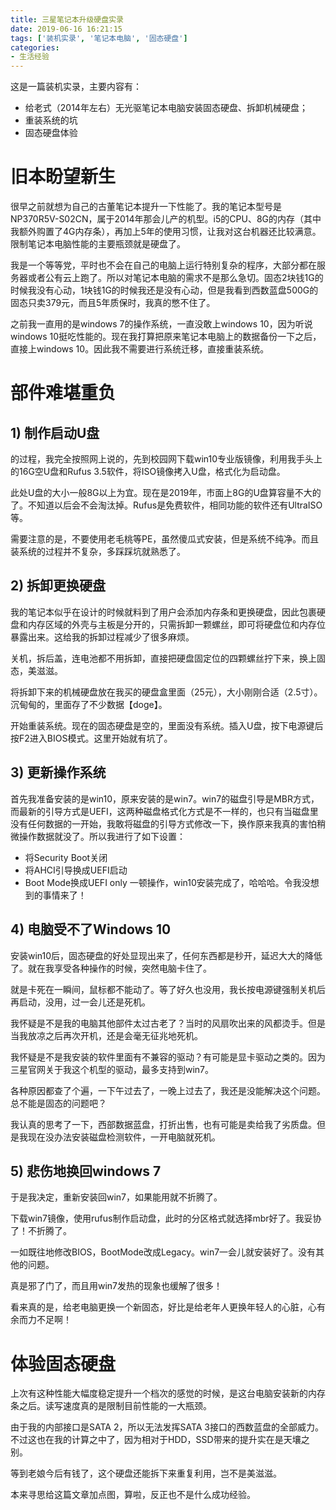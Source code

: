 ```yaml
---
title: 三星笔记本升级硬盘实录
date: 2019-06-16 16:21:15
tags: ['装机实录', '笔记本电脑', '固态硬盘']
categories: 
- 生活经验
---
```


这是一篇装机实录，主要内容有：
- 给老式（2014年左右）无光驱笔记本电脑安装固态硬盘、拆卸机械硬盘；
- 重装系统的坑
- 固态硬盘体验

# 旧本盼望新生

很早之前就想为自己的古董笔记本提升一下性能了。我的笔记本型号是NP370R5V-S02CN，属于2014年那会儿产的机型。i5的CPU、8G的内存（其中我额外购置了4G内存条），再加上5年的使用习惯，让我对这台机器还比较满意。限制笔记本电脑性能的主要瓶颈就是硬盘了。

我是一个等等党，平时也不会在自己的电脑上运行特别复杂的程序，大部分都在服务器或者公有云上跑了。所以对笔记本电脑的需求不是那么急切。固态2块钱1G的时候我没有心动，1块钱1G的时候我还是没有心动，但是我看到西数蓝盘500G的固态只卖379元，而且5年质保时，我真的憋不住了。

之前我一直用的是windows 7的操作系统，一直没敢上windows 10，因为听说windows 10挺吃性能的。现在我打算把原来笔记本电脑上的数据备份一下之后，直接上windows 10。因此我不需要进行系统迁移，直接重装系统。

# 部件难堪重负

## 1) 制作启动U盘

的过程，我完全按照网上说的，先到校园网下载win10专业版镜像，利用我手头上的16G空U盘和Rufus 3.5软件，将ISO镜像拷入U盘，格式化为启动盘。

此处U盘的大小一般8G以上为宜。现在是2019年，市面上8G的U盘算容量不大的了。不知道以后会不会淘汰掉。Rufus是免费软件，相同功能的软件还有UltraISO等。

需要注意的是，不要使用老毛桃等PE，虽然傻瓜式安装，但是系统不纯净。而且装系统的过程并不复杂，多踩踩坑就熟悉了。

## 2) 拆卸更换硬盘

我的笔记本似乎在设计的时候就料到了用户会添加内存条和更换硬盘，因此包裹硬盘和内存区域的外壳与主板是分开的，只需拆卸一颗螺丝，即可将硬盘位和内存位暴露出来。这给我的拆卸过程减少了很多麻烦。

关机，拆后盖，连电池都不用拆卸，直接把硬盘固定位的四颗螺丝拧下来，换上固态，美滋滋。

将拆卸下来的机械硬盘放在我买的硬盘盒里面（25元），大小刚刚合适（2.5寸）。沉甸甸的，里面存了不少数据【doge】。

开始重装系统。现在的固态硬盘是空的，里面没有系统。插入U盘，按下电源键后按F2进入BIOS模式。这里开始就有坑了。

## 3) 更新操作系统

首先我准备安装的是win10，原来安装的是win7。win7的磁盘引导是MBR方式，而最新的引导方式是UEFI，这两种磁盘格式化方式是不一样的，也只有当磁盘里没有任何数据的一开始，我敢将磁盘的引导方式修改一下，换作原来我真的害怕稍微操作数据就没了。所以我进行了如下设置：
- 将Security Boot关闭
- 将AHCI引导换成UEFI启动
- Boot Mode换成UEFI only
一顿操作，win10安装完成了，哈哈哈。令我没想到的事情来了！

## 4) 电脑受不了Windows 10

安装win10后，固态硬盘的好处显现出来了，任何东西都是秒开，延迟大大的降低了。就在我享受各种操作的时候，突然电脑卡住了。

就是卡死在一瞬间，鼠标都不能动了。等了好久也没用，我长按电源键强制关机后再启动，没用，过一会儿还是死机。

我怀疑是不是我的电脑其他部件太过古老了？当时的风扇吹出来的风都烫手。但是当我放凉之后再次开机，还是会毫无征兆地死机。

我怀疑是不是我安装的软件里面有不兼容的驱动？有可能是显卡驱动之类的。因为三星官网关于我这个机型的驱动，最多支持到win7。

各种原因都查了个遍，一下午过去了，一晚上过去了，我还是没能解决这个问题。总不能是固态的问题吧？

我认真的思考了一下，西部数据蓝盘，打折出售，也有可能是卖给我了劣质盘。但是我现在没办法安装磁盘检测软件，一开电脑就死机。

## 5) 悲伤地换回windows 7

于是我决定，重新安装回win7，如果能用就不折腾了。

下载win7镜像，使用rufus制作启动盘，此时的分区格式就选择mbr好了。我妥协了！不折腾了。

一如既往地修改BIOS，BootMode改成Legacy。win7一会儿就安装好了。没有其他的问题。

真是邪了门了，而且用win7发热的现象也缓解了很多！

看来真的是，给老电脑更换一个新固态，好比是给老年人更换年轻人的心脏，心有余而力不足啊！

# 体验固态硬盘

上次有这种性能大幅度稳定提升一个档次的感觉的时候，是这台电脑安装新的内存条之后。读写速度真的是限制目前性能的一大瓶颈。

由于我的内部接口是SATA 2，所以无法发挥SATA 3接口的西数蓝盘的全部威力。不过这也在我的计算之中了，因为相对于HDD，SSD带来的提升实在是天壤之别。

等到老娘今后有钱了，这个硬盘还能拆下来重复利用，岂不是美滋滋。

本来寻思给这篇文章加点图，算啦，反正也不是什么成功经验。